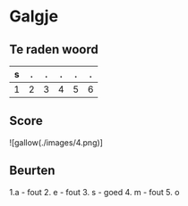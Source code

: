 # Galgje

## Te raden woord

|s|.|.|.|.|.|
|-|-|-|-|-|-|
|1|2|3|4|5|6|

## Score
![gallow(./images/4.png)]

## Beurten
1.a - fout
2. e - fout
3. s - goed
4. m - fout
5. o

